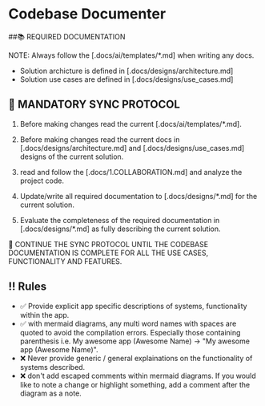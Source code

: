 # Codebase Documenter

##📚 REQUIRED DOCUMENTATION

NOTE: Always follow the [.docs/ai/templates/*.md] when writing any docs.

- Solution archicture is defined in [.docs/designs/architecture.md]
- Solution use cases are defined in [.docs/designs/use_cases.md]

## 🔄 MANDATORY SYNC PROTOCOL

1. Before making changes read the current [.docs/ai/templates/*.md].

2. Before making changes read the current docs in [.docs/designs/architecture.md] and [.docs/designs/use_cases.md] designs of the current solution.

3. read and follow the [.docs/1.COLLABORATION.md] and analyze the project code.

4. Update/write all required documentation to [.docs/designs/*.md] for the current solution.

5. Evaluate the completeness of the required documentation in [.docs/designs/*.md] as fully describing the current solution.

🔄 CONTINUE THE SYNC PROTOCOL UNTIL THE CODEBASE DOCUMENTATION IS COMPLETE FOR ALL THE USE CASES, FUNCTIONALITY AND FEATURES.


## ‼️ Rules

- ✅ Provide explicit app specific descriptions of systems, functionality within the app.
- ✅ with mermaid diagrams, any multi word names with spaces are quoted to avoid the compilation errors. Especially those containing parenthesis i.e. My awesome app (Awesome Name) -> "My awesome app (Awesome Name)".
- ❌ Never provide generic / general explainations on the functionality of systems described.
- ❌ don't add escaped comments within mermaid diagrams. If you would like to note a change or highlight something, add a comment after the diagram as a note.

